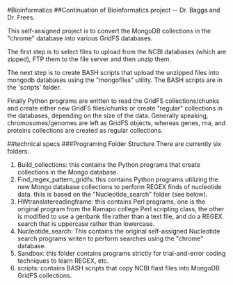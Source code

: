 #Bioinformatics
##Continuation of Bioinformatics project -- Dr. Bagga and Dr. Frees.

This self-assigned project is to convert the MongoDB collections in the "chrome" database into various GridFS databases.

The first step is to select files to upload from the NCBI databases (which are zipped), FTP them to the file server and then unzip them.

The next step is to create BASH scripts that upload the unzipped files into mongodb databases using the "mongofiles" utility. The BASH scripts are in the 'scripts' folder.

Finally Python programs are written to read the GridFS collections/chunks and create either new GridFS files/chunks or create "regular" collections in the databases, depending on the size of the data. Generally speaking, chromosomes/genomes are left as GridFS objects, whereas genes, rna, and proteins collections are created as regular collections.

##technical specs
###Programing Folder Structure
There are currently six folders:
1. Build_collections: this contains the Python programs that create collections in the Mongo database.
2. Find_regex_pattern_gridfs: this contains Python programs utilizing the new Mongo database collections to perform REGEX finds of nucleotide data. thiis is based on the "Nucleotide_search" folder (see below).
3. HWtranslatereadingframe: this contains Perl programs, one is the original program from the Ramapo college Perl scripting class, the other is modified to use a genbank file rather than a text file, and do a REGEX search that is uppercase rather than lowercase.
4. Nucleotide_search: This contains the original self-assigned Nucleotide search programs writen to perform searches using the "chrome" database.
5. Sandbox: this folder contains programs strictly for trial-and-error coding techniques to learn REGEX, etc.
6. scripts: contains BASH scripts that copy NCBI flast files into MongoDB GridFS collections.

